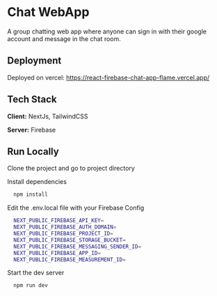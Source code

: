 
# Chat WebApp

A group chatting web app where anyone can sign in with their google account and message in the chat room.

## Deployment

Deployed on vercel: https://react-firebase-chat-app-flame.vercel.app/


## Tech Stack

**Client:** NextJs, TailwindCSS

**Server:** Firebase


## Run Locally

Clone the project and go to project directory

Install dependencies

```bash
  npm install
```
Edit the .env.local file with your Firebase Config

```bash
  NEXT_PUBLIC_FIREBASE_API_KEY=
  NEXT_PUBLIC_FIREBASE_AUTH_DOMAIN=
  NEXT_PUBLIC_FIREBASE_PROJECT_ID=
  NEXT_PUBLIC_FIREBASE_STORAGE_BUCKET=
  NEXT_PUBLIC_FIREBASE_MESSAGING_SENDER_ID=
  NEXT_PUBLIC_FIREBASE_APP_ID=
  NEXT_PUBLIC_FIREBASE_MEASUREMENT_ID=
```

Start the dev server

```bash
  npm run dev
```

